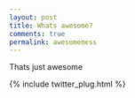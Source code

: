 ```yaml
---
layout: post
title: Whats awesome?
comments: true
permalink: awesomeness
---
```


Thats just awesome

{% include twitter_plug.html %}
